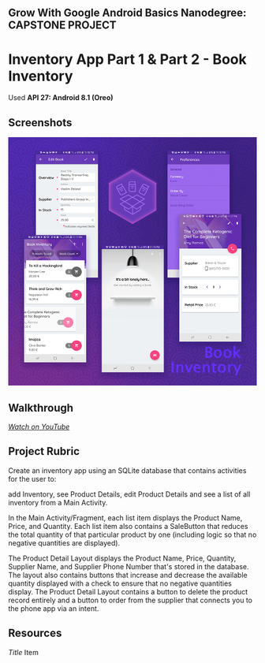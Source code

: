 ## Grow With Google Android Basics Nanodegree: CAPSTONE PROJECT
# Inventory App Part 1 & Part 2 - Book Inventory

Used **API 27: Android 8.1 (Oreo)**

## Screenshots
![Book Inventory App Screenshots](./screenshots_tiny.png)

## Walkthrough
_[Watch on YouTube](https://youtu.be/DxaIj-FBA9s)_

## Project Rubric
Create an inventory app using an SQLite database that contains activities for the user to:

add Inventory, see Product Details, edit Product Details and see a list of all inventory from a Main Activity. 

In the Main Activity/Fragment, each list item displays the Product Name, Price, and Quantity. Each list item also contains a SaleButton that reduces the total quantity of that particular product by one (including logic so that no negative quantities are displayed).

The Product Detail Layout displays the Product Name, Price, Quantity, Supplier Name, and Supplier Phone Number that's stored in the database. The layout also contains buttons that increase and decrease the available quantity displayed with a check to ensure that no negative quantities display. The Product Detail Layout contains a button to delete the product record entirely and a button to order from the supplier that connects you to the phone app via an intent.

## Resources

*Title*
Item
